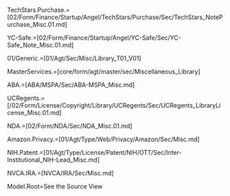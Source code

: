 TechStars.Purchase.=[02/Form/Finance/Startup/Angel/TechStars/Purchase/Sec/TechStars_NotePurchase_Misc.01.md]

YC-Safe.=[02/Form/Finance/Startup/Angel/YC-Safe/Sec/YC-Safe_Note_Misc.01.md]

01/Generic.=[01/Agt/Sec/Misc/Library_T01_V01]

MasterServices.=[core/form/agt/master/sec/Miscellaneous_Library]

ABA.=[ABA/MSPA/Sec/ABA-MSPA_Misc.md]

UCRegents.=[/02/Form/License/Copyright/Library/UCRegents/Sec/UCRegents_LibraryLicense_Misc.01.md]

NDA.=[02/Form/NDA/Sec/NDA_Misc.01.md]

Amazon.Privacy.=[01/Agt/Type/Web/Privacy/Amazon/Sec/Misc.md]

NIH.Patent.=[01/Agt/Type/License/Patent/NIH/OTT/Sec/Inter-Institutional_NIH-Lead_Misc.md]

NVCA.IRA.=[NVCA/IRA/Sec/Misc.md]


Model.Root=See the Source View